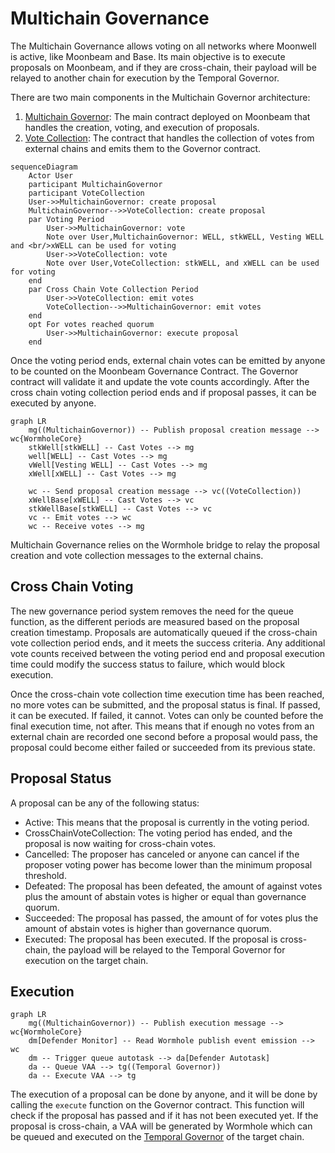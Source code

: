 # Multichain Governance

The Multichain Governance allows voting on all networks where Moonwell is
active, like Moonbeam and Base. Its main objective is to execute proposals on
Moonbeam, and if they are cross-chain, their payload will be relayed to another
chain for execution by the Temporal Governor.

There are two main components in the Multichain Governor architecture:

1. [Multichain Governor](./contracts/MULTICHAINGOVERNOR.md): The main contract
   deployed on Moonbeam that handles the creation, voting, and execution of
   proposals.
2. [Vote Collection](./contracts/VOTECOLLECTION.md): The contract that handles
   the collection of votes from external chains and emits them to the Governor
   contract.

```mermaid
sequenceDiagram
    Actor User
    participant MultichainGovernor
    participant VoteCollection
    User->>MultichainGovernor: create proposal
    MultichainGovernor-->>VoteCollection: create proposal
    par Voting Period
        User->>MultichainGovernor: vote
        Note over User,MultichainGovernor: WELL, stkWELL, Vesting WELL and <br/>xWELL can be used for voting
        User->>VoteCollection: vote
        Note over User,VoteCollection: stkWELL, and xWELL can be used for voting
    end
    par Cross Chain Vote Collection Period
        User->>VoteCollection: emit votes
        VoteCollection-->>MultichainGovernor: emit votes
    end
    opt For votes reached quorum
        User->>MultichainGovernor: execute proposal
    end
```

Once the voting period ends, external chain votes can be emitted by anyone to be
counted on the Moonbeam Governance Contract. The Governor contract will validate
it and update the vote counts accordingly. After the cross chain voting
collection period ends and if proposal passes, it can be executed by anyone.

```mermaid
graph LR
    mg((MultichainGovernor)) -- Publish proposal creation message --> wc{WormholeCore}
    stkWell[stkWELL] -- Cast Votes --> mg
    well[WELL] -- Cast Votes --> mg
    vWell[Vesting WELL] -- Cast Votes --> mg
    xWell[xWELL] -- Cast Votes --> mg

    wc -- Send proposal creation message --> vc((VoteCollection))
    xWellBase[xWELL] -- Cast Votes --> vc
    stkWellBase[stkWELL] -- Cast Votes --> vc
    vc -- Emit votes --> wc
    wc -- Receive votes --> mg
```

Multichain Governance relies on the Wormhole bridge to relay the proposal
creation and vote collection messages to the external chains.

## Cross Chain Voting

The new governance period system removes the need for the queue function, as the
different periods are measured based on the proposal creation timestamp.
Proposals are automatically queued if the cross-chain vote collection period
ends, and it meets the success criteria. Any additional vote counts received
between the voting period end and proposal execution time could modify the
success status to failure, which would block execution.

Once the cross-chain vote collection time execution time has been reached, no
more votes can be submitted, and the proposal status is final. If passed, it can
be executed. If failed, it cannot. Votes can only be counted before the final
execution time, not after. This means that if enough no votes from an external
chain are recorded one second before a proposal would pass, the proposal could
become either failed or succeeded from its previous state.

## Proposal Status

A proposal can be any of the following status:

- Active: This means that the proposal is currently in the voting period.
- CrossChainVoteCollection: The voting period has ended, and the proposal is now
  waiting for cross-chain votes.
- Cancelled: The proposer has canceled or anyone can cancel if the proposer
  voting power has become lower than the minimum proposal threshold.
- Defeated: The proposal has been defeated, the amount of against votes plus the
  amount of abstain votes is higher or equal than governance quorum.
- Succeeded: The proposal has passed, the amount of for votes plus the amount of
  abstain votes is higher than governance quorum.
- Executed: The proposal has been executed. If the proposal is cross-chain, the
  payload will be relayed to the Temporal Governor for execution on the target
  chain.

## Execution

```mermaid
graph LR
    mg((MultichainGovernor)) -- Publish execution message --> wc{WormholeCore}
    dm[Defender Monitor] -- Read Wormhole publish event emission --> wc
    dm -- Trigger queue autotask --> da[Defender Autotask]
    da -- Queue VAA --> tg((Temporal Governor))
    da -- Execute VAA --> tg
```

The execution of a proposal can be done by anyone, and it will be done by
calling the `execute` function on the Governor contract. This function will
check if the proposal has passed and if it has not been executed yet. If the
proposal is cross-chain, a VAA will be generated by Wormhole which can be queued
and executed on the [Temporal Governor](./contracts/TEMPORALGOVERNOR.md) of the
target chain.
